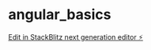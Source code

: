 # angular_basics

[Edit in StackBlitz next generation editor ⚡️](https://stackblitz.com/~/github.com/Pravin-M-24/angular_basics)